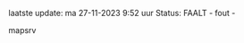 laatste update: 
ma 27-11-2023  9:52   uur 
Status: FAALT - fout - 
<div class="service R">mapsrv</div>